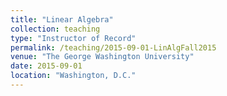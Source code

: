 ```yaml
---
title: "Linear Algebra"
collection: teaching
type: "Instructor of Record"
permalink: /teaching/2015-09-01-LinAlgFall2015
venue: "The George Washington University"
date: 2015-09-01
location: "Washington, D.C."
---
```

